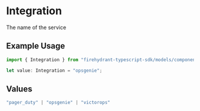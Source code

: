 # Integration

The name of the service

## Example Usage

```typescript
import { Integration } from "firehydrant-typescript-sdk/models/components";

let value: Integration = "opsgenie";
```

## Values

```typescript
"pager_duty" | "opsgenie" | "victorops"
```